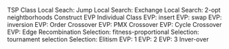 TSP Class
Local Seach: Jump
Local Search: Exchange
Local Search: 2-opt neightborhoods
Construct EVP Individual Class
EVP: insert
EVP: swap
EVP: inversion
EVP: Order Crossover
EVP: PMX Crossover
EVP: Cycle Crossover
EVP: Edge Recombination
Selection: fitness-proportional
Selection: tournament selection
Selection: Elitism
EVP: 1
EVP: 2
EVP: 3
Inver-over